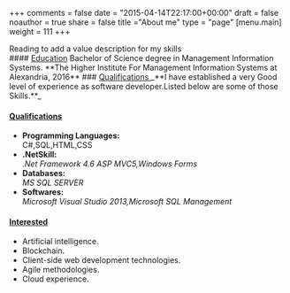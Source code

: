 +++
comments = false
date = "2015-04-14T22:17:00+00:00"
draft = false
noauthor = true
share = false
title ="About me"
type = "page"
[menu.main]
weight = 111
+++
<div style="text-align: justify">  
Reading to add a value description for my skills 
</div>
#### <u>Education</u>
Bachelor of Science degree in Management Information Systems. 
**The Higher Institute For Management Information Systems at Alexandria, 2016**
### <u>Qualifications </u>
_**I have established a very Good level of experience as software developer.Listed below are some of those Skills.**_

#### <u>Qualifications</u>
* **Programming Languages:**</br> 
C#,SQL,HTML,CSS
* **.NetSkill:** </br> _.Net Framework 4.6 ASP MVC5,Windows Forms_
* **Databases:** </br> _MS SQL SERVER_
* **Softwares:** </br> _Microsoft Visual Studio 2013,Microsoft SQL Management_ 

#### <u>Interested</u>
* Artificial intelligence.
* Blockchain.
* Client-side web development technologies.
* Agile methodologies.
* Cloud experience.

 
